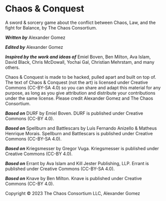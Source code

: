 # Chaos & Conquest
A sword & sorcery game about the conflict between Chaos, Law, and the fight for Balance, by The Chaos Consortium.

***Written by*** Alexander Gomez

***Edited by*** Alexander Gomez

***Inspired by the work and ideas of*** Emiel Boven, Ben Milton, Ava Islam, David Black, Chris McDowall, Yochai Gal, Christian Mehrstam, and many others.

Chaos & Conquest is made to be hacked, pulled apart and built on top of. The text of Chaos & Conquest (not the art) is licensed under Creative Commons (CC-BY-SA 4.0) so you can share and adapt this material for any purpose, as long as you give attribution and distribute your contributions under the same license. Please credit Alexander Gomez and The Chaos Consortium.

***Based on*** DURF by Emiel Boven. DURF is published under Creative Commons (CC-BY 4.0).

***Based on*** Spellburn and Battlescars by Luís Fernando Anizello & Matheus Henrique Morais. Spellburn and Battlescars is published under Creative Commons (CC-BY-SA 4.0).

***Based on*** Kriegsmesser by Gregor Vuga. Kriegsmesser is published under Creative Commons (CC-BY 4.0).

***Based on*** Errant by Ava Islam and Kill Jester Publishing, LLP. Errant is published under Creative Commons (CC-BY-SA 4.0).

***Based on*** Knave by Ben Milton. Knave is published under Creative Commons (CC-BY 4.0).

Copyright © 2023 The Chaos Consortium LLC, Alexander Gomez